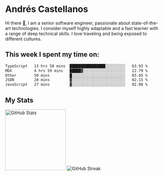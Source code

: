 # Andrés Castellanos

Hi there 👋, I am a senior software engineer, passionate about state-of-the-art technologies. I consider myself highly adaptable and a fast learner with a range of deep technical skills. I love traveling and being exposed to different cultures.

## This week I spent my time on:

<!--START_SECTION:waka-->

```txt
TypeScript   13 hrs 58 mins  ████████████████░░░░░░░░░   63.93 %
MDX          4 hrs 59 mins   █████▓░░░░░░░░░░░░░░░░░░░   22.79 %
Other        50 mins         █░░░░░░░░░░░░░░░░░░░░░░░░   03.85 %
JSON         28 mins         ▓░░░░░░░░░░░░░░░░░░░░░░░░   02.15 %
JavaScript   27 mins         ▓░░░░░░░░░░░░░░░░░░░░░░░░   02.08 %
```

<!--END_SECTION:waka-->

## My Stats

<img height="195" src="https://github-readme-stats.vercel.app/api?username=andrescv&show_icons=true&theme=onedark&hide_border=true&card_width=495" alt="GitHub Stats" />

<img src="https://streak-stats.demolab.com?user=andrescv&theme=one-dark-pro&hide_border=true" alt="GitHub Streak" />

